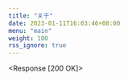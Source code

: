 ```yaml
---
title: "关于"
date: 2023-01-11T16:03:46+08:00
menu: "main"
weight: 100
rss_ignore: true
---
```


<!-- readme starts -->
<Response [200 OK]>
<!-- readme ends -->
